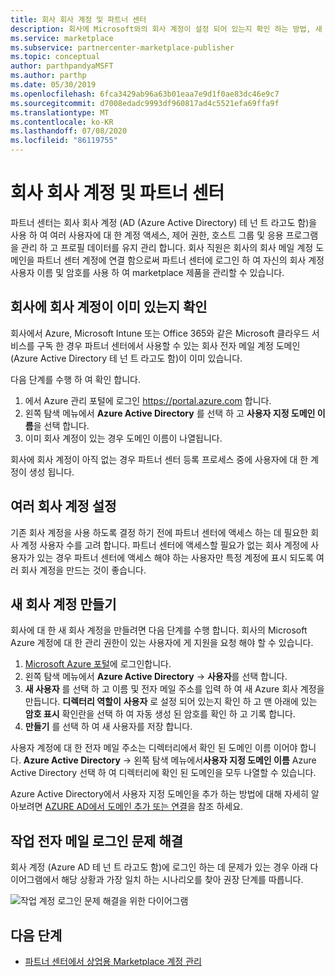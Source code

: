 ```yaml
---
title: 회사 회사 계정 및 파트너 센터
description: 회사에 Microsoft와의 회사 계정이 설정 되어 있는지 확인 하는 방법, 새 회사 계정을 만들거나 파트너 센터에서 사용할 여러 회사 계정을 설정 하는 방법입니다.
ms.service: marketplace
ms.subservice: partnercenter-marketplace-publisher
ms.topic: conceptual
author: parthpandyaMSFT
ms.author: parthp
ms.date: 05/30/2019
ms.openlocfilehash: 6fca3429ab96a63b01eaa7e9d1f0ae83dc46e9c7
ms.sourcegitcommit: d7008edadc9993df960817ad4c5521efa69ffa9f
ms.translationtype: MT
ms.contentlocale: ko-KR
ms.lasthandoff: 07/08/2020
ms.locfileid: "86119755"
---
```

# <a name="company-work-accounts-and-partner-center"></a>회사 회사 계정 및 파트너 센터

파트너 센터는 회사 회사 계정 (AD (Azure Active Directory) 테 넌 트 라고도 함)을 사용 하 여 여러 사용자에 대 한 계정 액세스, 제어 권한, 호스트 그룹 및 응용 프로그램을 관리 하 고 프로필 데이터를 유지 관리 합니다. 회사 직원은 회사의 회사 메일 계정 도메인을 파트너 센터 계정에 연결 함으로써 파트너 센터에 로그인 하 여 자신의 회사 계정 사용자 이름 및 암호를 사용 하 여 marketplace 제품을 관리할 수 있습니다.

## <a name="check-whether-your-company-already-has-a-work-account"></a>회사에 회사 계정이 이미 있는지 확인

회사에서 Azure, Microsoft Intune 또는 Office 365와 같은 Microsoft 클라우드 서비스를 구독 한 경우 파트너 센터에서 사용할 수 있는 회사 전자 메일 계정 도메인 (Azure Active Directory 테 넌 트 라고도 함)이 이미 있습니다.

다음 단계를 수행 하 여 확인 합니다.
1. 에서 Azure 관리 포털에 로그인 https://portal.azure.com 합니다.
2. 왼쪽 탐색 메뉴에서 **Azure Active Directory** 를 선택 하 고 **사용자 지정 도메인 이름**을 선택 합니다.
3. 이미 회사 계정이 있는 경우 도메인 이름이 나열됩니다.

회사에 회사 계정이 아직 없는 경우 파트너 센터 등록 프로세스 중에 사용자에 대 한 계정이 생성 됩니다.

## <a name="set-up-multiple-work-accounts"></a>여러 회사 계정 설정

기존 회사 계정을 사용 하도록 결정 하기 전에 파트너 센터에 액세스 하는 데 필요한 회사 계정 사용자 수를 고려 합니다. 파트너 센터에 액세스할 필요가 없는 회사 계정에 사용자가 있는 경우 파트너 센터에 액세스 해야 하는 사용자만 특정 계정에 표시 되도록 여러 회사 계정을 만드는 것이 좋습니다.

## <a name="create-a-new-work-account"></a>새 회사 계정 만들기

회사에 대 한 새 회사 계정을 만들려면 다음 단계를 수행 합니다. 회사의 Microsoft Azure 계정에 대 한 관리 권한이 있는 사용자에 게 지원을 요청 해야 할 수 있습니다.

1. [Microsoft Azure 포털](https://portal.azure.com)에 로그인합니다.
2. 왼쪽 탐색 메뉴에서 **Azure Active Directory**  ->  **사용자**를 선택 합니다.
3. **새 사용자** 를 선택 하 고 이름 및 전자 메일 주소를 입력 하 여 새 Azure 회사 계정을 만듭니다. **디렉터리 역할이** **사용자** 로 설정 되어 있는지 확인 하 고 맨 아래에 있는 **암호 표시** 확인란을 선택 하 여 자동 생성 된 암호를 확인 하 고 기록 합니다.
4. **만들기** 를 선택 하 여 새 사용자를 저장 합니다.

사용자 계정에 대 한 전자 메일 주소는 디렉터리에서 확인 된 도메인 이름 이어야 합니다. **Azure Active Directory**  ->  왼쪽 탐색 메뉴에서**사용자 지정 도메인 이름** Azure Active Directory 선택 하 여 디렉터리에 확인 된 도메인을 모두 나열할 수 있습니다.

Azure Active Directory에서 사용자 지정 도메인을 추가 하는 방법에 대해 자세히 알아보려면 [AZURE AD에서 도메인 추가 또는 연결](../../active-directory/active-directory-add-domain.md)을 참조 하세요.

## <a name="troubleshoot-work-email-sign-in"></a>작업 전자 메일 로그인 문제 해결

회사 계정 (Azure AD 테 넌 트 라고도 함)에 로그인 하는 데 문제가 있는 경우 아래 다이어그램에서 해당 상황과 가장 일치 하는 시나리오를 찾아 권장 단계를 따릅니다.

![작업 계정 로그인 문제 해결을 위한 다이어그램](./media/onboarding-aad-flow.png)

## <a name="next-steps"></a>다음 단계

- [파트너 센터에서 상업용 Marketplace 계정 관리](./manage-account.md) 
